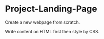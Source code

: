 # Project-Landing-Page

Create a new webpage from scratch.

Write content on HTML first then style by CSS.

